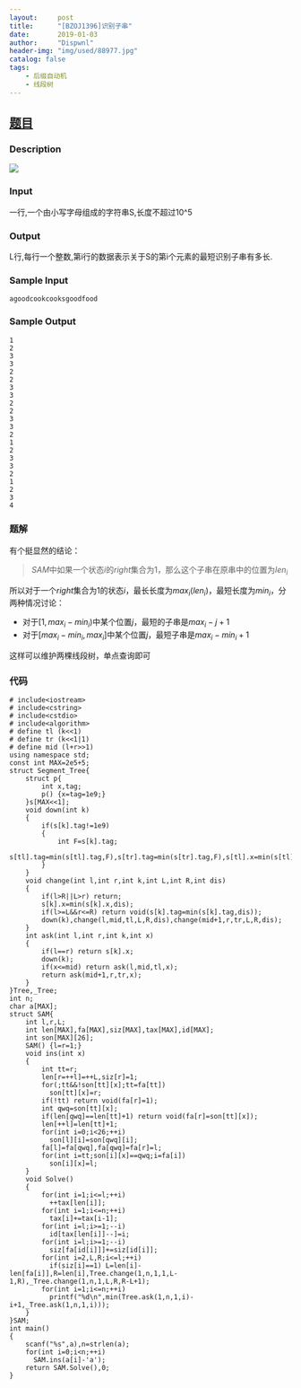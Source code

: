 ```yaml
---
layout:     post
title:      "[BZOJ1396]识别子串"
date:       2019-01-03
author:     "Dispwnl"
header-img: "img/used/88977.jpg"
catalog: false
tags:
    - 后缀自动机
    - 线段树
---
```

## [题目](https://lydsy.com/JudgeOnline/problem.php?id=1396)
### Description
![](https://lydsy.com/JudgeOnline/images/1396.jpg)

### Input
一行,一个由小写字母组成的字符串S,长度不超过10^5
### Output
L行,每行一个整数,第i行的数据表示关于S的第i个元素的最短识别子串有多长.
### Sample Input
```
agoodcookcooksgoodfood
```
### Sample Output
```
1
2
3
3
2
2
3
3
2
2
3
3
2
1
2
3
3
2
1
2
3
4
```
### 题解
有个挺显然的结论：
> $SAM$中如果一个状态$i$的$right$集合为$1$，那么这个子串在原串中的位置为$len_i$

所以对于一个$right$集合为$1$的状态$i$，最长长度为$max_i(len_i)$，最短长度为$min_i$，分两种情况讨论：

- 对于$[1,max_i-min_i)$中某个位置$j$，最短的子串是$max_i-j+1$
- 对于$[max_i-min_i,max_i]$中某个位置$j$，最短子串是$max_i-min_i+1$

这样可以维护两棵线段树，单点查询即可

### 代码
```
# include<iostream>
# include<cstring>
# include<cstdio>
# include<algorithm>
# define tl (k<<1)
# define tr (k<<1|1)
# define mid (l+r>>1) 
using namespace std;
const int MAX=2e5+5;
struct Segment_Tree{
	struct p{
		int x,tag;
		p() {x=tag=1e9;}
	}s[MAX<<1];
	void down(int k)
	{
		if(s[k].tag!=1e9)
		{
			int F=s[k].tag;
			s[tl].tag=min(s[tl].tag,F),s[tr].tag=min(s[tr].tag,F),s[tl].x=min(s[tl].x,F),s[tr].x=min(s[tr].x,F);
		}
	}
	void change(int l,int r,int k,int L,int R,int dis)
	{
		if(l>R||L>r) return;
		s[k].x=min(s[k].x,dis);
		if(l>=L&&r<=R) return void(s[k].tag=min(s[k].tag,dis));
		down(k),change(l,mid,tl,L,R,dis),change(mid+1,r,tr,L,R,dis);
	}
	int ask(int l,int r,int k,int x)
	{
		if(l==r) return s[k].x;
		down(k);
		if(x<=mid) return ask(l,mid,tl,x);
		return ask(mid+1,r,tr,x);
	}
}Tree,_Tree;
int n;
char a[MAX];
struct SAM{
	int l,r,L;
	int len[MAX],fa[MAX],siz[MAX],tax[MAX],id[MAX];
	int son[MAX][26];
	SAM() {l=r=1;}
	void ins(int x)
	{
		int tt=r;
		len[r=++l]=++L,siz[r]=1;
		for(;tt&&!son[tt][x];tt=fa[tt])
		  son[tt][x]=r;
		if(!tt) return void(fa[r]=1);
		int qwq=son[tt][x];
		if(len[qwq]==len[tt]+1) return void(fa[r]=son[tt][x]);
		len[++l]=len[tt]+1;
		for(int i=0;i<26;++i)
		  son[l][i]=son[qwq][i];
		fa[l]=fa[qwq],fa[qwq]=fa[r]=l;
		for(int i=tt;son[i][x]==qwq;i=fa[i])
		  son[i][x]=l;
	}
	void Solve()
	{
		for(int i=1;i<=l;++i)
		  ++tax[len[i]];
		for(int i=1;i<=n;++i)
		  tax[i]+=tax[i-1];
		for(int i=l;i>=1;--i)
		  id[tax[len[i]]--]=i;
		for(int i=l;i>=1;--i)
		  siz[fa[id[i]]]+=siz[id[i]];
		for(int i=2,L,R;i<=l;++i)
		  if(siz[i]==1) L=len[i]-len[fa[i]],R=len[i],Tree.change(1,n,1,1,L-1,R),_Tree.change(1,n,1,L,R,R-L+1);
		for(int i=1;i<=n;++i)
		  printf("%d\n",min(Tree.ask(1,n,1,i)-i+1,_Tree.ask(1,n,1,i)));
	}
}SAM;
int main()
{
	scanf("%s",a),n=strlen(a);
	for(int i=0;i<n;++i)
	  SAM.ins(a[i]-'a');
	return SAM.Solve(),0;
}
```
